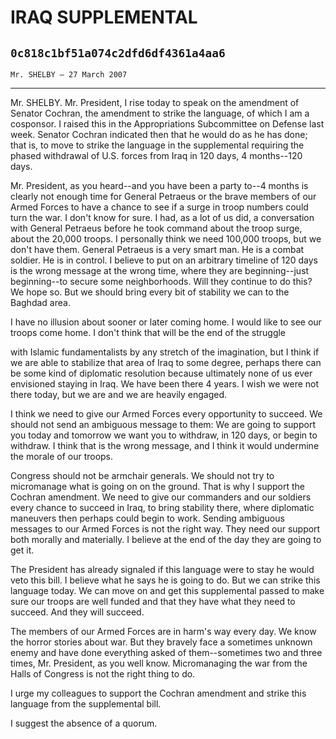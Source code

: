 # IRAQ SUPPLEMENTAL
## `0c818c1bf51a074c2dfd6df4361a4aa6`
`Mr. SHELBY — 27 March 2007`

---


Mr. SHELBY. Mr. President, I rise today to speak on the amendment of 
Senator Cochran, the amendment to strike the language, of which I am a 
cosponsor. I raised this in the Appropriations Subcommittee on Defense 
last week. Senator Cochran indicated then that he would do as he has 
done; that is, to move to strike the language in the supplemental 
requiring the phased withdrawal of U.S. forces from Iraq in 120 days, 4 
months--120 days.

Mr. President, as you heard--and you have been a party to--4 months 
is clearly not enough time for General Petraeus or the brave members of 
our Armed Forces to have a chance to see if a surge in troop numbers 
could turn the war. I don't know for sure. I had, as a lot of us did, a 
conversation with General Petraeus before he took command about the 
troop surge, about the 20,000 troops. I personally think we need 
100,000 troops, but we don't have them. General Petraeus is a very 
smart man. He is a combat soldier. He is in control. I believe to put 
on an arbitrary timeline of 120 days is the wrong message at the wrong 
time, where they are beginning--just beginning--to secure some 
neighborhoods. Will they continue to do this? We hope so. But we should 
bring every bit of stability we can to the Baghdad area.

I have no illusion about sooner or later coming home. I would like to 
see our troops come home. I don't think that will be the end of the 
struggle


with Islamic fundamentalists by any stretch of the imagination, but I 
think if we are able to stabilize that area of Iraq to some degree, 
perhaps there can be some kind of diplomatic resolution because 
ultimately none of us ever envisioned staying in Iraq. We have been 
there 4 years. I wish we were not there today, but we are and we are 
heavily engaged.

I think we need to give our Armed Forces every opportunity to 
succeed. We should not send an ambiguous message to them: We are going 
to support you today and tomorrow we want you to withdraw, in 120 days, 
or begin to withdraw. I think that is the wrong message, and I think it 
would undermine the morale of our troops.

Congress should not be armchair generals. We should not try to 
micromanage what is going on on the ground. That is why I support the 
Cochran amendment. We need to give our commanders and our soldiers 
every chance to succeed in Iraq, to bring stability there, where 
diplomatic maneuvers then perhaps could begin to work. Sending 
ambiguous messages to our Armed Forces is not the right way. They need 
our support both morally and materially. I believe at the end of the 
day they are going to get it.

The President has already signaled if this language were to stay he 
would veto this bill. I believe what he says he is going to do. But we 
can strike this language today. We can move on and get this 
supplemental passed to make sure our troops are well funded and that 
they have what they need to succeed. And they will succeed.

The members of our Armed Forces are in harm's way every day. We know 
the horror stories about war. But they bravely face a sometimes unknown 
enemy and have done everything asked of them--sometimes two and three 
times, Mr. President, as you well know. Micromanaging the war from the 
Halls of Congress is not the right thing to do.

I urge my colleagues to support the Cochran amendment and strike this 
language from the supplemental bill.

I suggest the absence of a quorum.